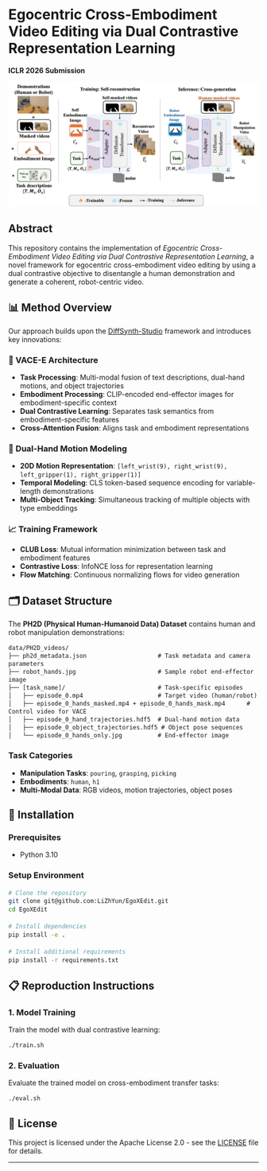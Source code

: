 # Egocentric Cross-Embodiment Video Editing via Dual Contrastive Representation Learning

**ICLR 2026 Submission**

![Framework](/assets/overview.png)

## Abstract

This repository contains the implementation of *Egocentric Cross-Embodiment Video Editing via Dual Contrastive Representation Learning*, a novel framework for egocentric cross-embodiment video editing by using a dual contrastive objective to disentangle a human demonstration and generate a coherent, robot-centric video.

## 📊 Method Overview

Our approach builds upon the [DiffSynth-Studio](https://github.com/modelscope/DiffSynth-Studio) framework and introduces key innovations:

### 🔧 VACE-E Architecture
- **Task Processing**: Multi-modal fusion of text descriptions, dual-hand motions, and object trajectories
- **Embodiment Processing**: CLIP-encoded end-effector images for embodiment-specific context
- **Dual Contrastive Learning**: Separates task semantics from embodiment-specific features
- **Cross-Attention Fusion**: Aligns task and embodiment representations

### 🤖 Dual-Hand Motion Modeling
- **20D Motion Representation**: `[left_wrist(9), right_wrist(9), left_gripper(1), right_gripper(1)]`
- **Temporal Modeling**: CLS token-based sequence encoding for variable-length demonstrations
- **Multi-Object Tracking**: Simultaneous tracking of multiple objects with type embeddings

### 📈 Training Framework  
- **CLUB Loss**: Mutual information minimization between task and embodiment features
- **Contrastive Loss**: InfoNCE loss for representation learning
- **Flow Matching**: Continuous normalizing flows for video generation

## 🗂️ Dataset Structure

The **PH2D (Physical Human-Humanoid Data) Dataset** contains human and robot manipulation demonstrations:

```
data/PH2D_videos/
├── ph2d_metadata.json                    # Task metadata and camera parameters
├── robot_hands.jpg                       # Sample robot end-effector image
├── [task_name]/                          # Task-specific episodes
│   ├── episode_0.mp4                     # Target video (human/robot)
│   ├── episode_0_hands_masked.mp4 + episode_0_hands_mask.mp4      # Control video for VACE
│   ├── episode_0_hand_trajectories.hdf5  # Dual-hand motion data
│   ├── episode_0_object_trajectories.hdf5 # Object pose sequences
│   └── episode_0_hands_only.jpg          # End-effector image
```

### Task Categories
- **Manipulation Tasks**: `pouring`, `grasping`, `picking`
- **Embodiments**: `human`, `h1` 
- **Multi-Modal Data**: RGB videos, motion trajectories, object poses

## 🚀 Installation

### Prerequisites
- Python 3.10

### Setup Environment

```bash
# Clone the repository
git clone git@github.com:LiZhYun/EgoXEdit.git
cd EgoXEdit

# Install dependencies
pip install -e .

# Install additional requirements
pip install -r requirements.txt
```

## 📋 Reproduction Instructions

### 1. Model Training

Train the model with dual contrastive learning:

```bash
./train.sh
```

### 2. Evaluation

Evaluate the trained model on cross-embodiment transfer tasks:

```bash
./eval.sh
```

## 📄 License

This project is licensed under the Apache License 2.0 - see the [LICENSE](LICENSE) file for details.

---